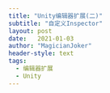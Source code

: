 ```yaml
---
title: "Unity编辑器扩展(二)"
subtitle: "自定义Inspector"
layout: post
date:   2021-01-03
author: "MagicianJoker"
header-style: text
tags:
  - 编辑器扩展
  - Unity
---
```










